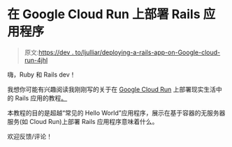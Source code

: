 # 在 Google Cloud Run 上部署 Rails 应用程序

> 原文:[https://dev . to/ljulliar/deploying-a-rails-app-on-Google-cloud-run-4jhl](https://dev.to/ljulliar/deploying-a-rails-app-on-google-cloud-run-4jhl)

嗨，Ruby 和 Rails dev！

我想你可能有兴趣阅读我刚刚写的关于在 [Google Cloud Run](https://cloud.google.com/run/) 上部署现实生活中的 Rails 应用的教程[。](https://medium.com/@laurent_90293/google-cloud-run-on-rails-a-real-life-example-part-1-preparing-the-ground-705c94ab8a7a)

本教程的目的是超越“常见的 Hello World”应用程序，展示在基于容器的无服务器服务(如 Cloud Run)上部署 Rails 应用程序意味着什么。

欢迎反馈/评论！
